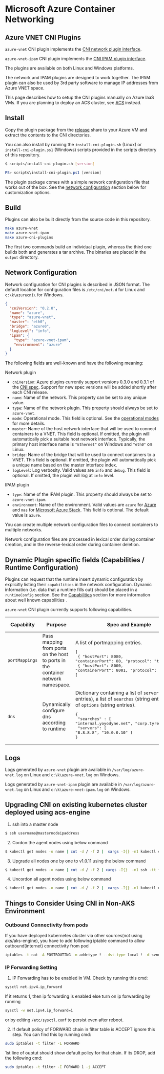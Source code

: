 # Microsoft Azure Container Networking

## Azure VNET CNI Plugins
`azure-vnet` CNI plugin implements the [CNI network plugin interface](https://github.com/containernetworking/cni/blob/master/SPEC.md).

`azure-vnet-ipam` CNI plugin implements the [CNI IPAM plugin interface](https://github.com/containernetworking/cni/blob/master/SPEC.md#ip-address-management-ipam-interface).

The plugins are available on both Linux and Windows platforms.

The network and IPAM plugins are designed to work together. The IPAM plugin can also be used by 3rd party software to manage IP addresses from Azure VNET space.

This page describes how to setup the CNI plugins manually on Azure IaaS VMs. If you are planning to deploy an ACS cluster, see [ACS](acs.md) instead.

## Install
Copy the plugin package from the [release](https://github.com/Azure/azure-container-networking/releases) share to your Azure VM and extract the contents to the CNI directories.

You can also install by running the `install-cni-plugin.sh` (Linux) or `install-cni-plugin.ps1` (Windows) scripts provided in the scripts directory of this repository.

```bash
$ scripts/install-cni-plugin.sh [version]
```

```PowerShell
PS> scripts\install-cni-plugin.ps1 [version]
```

The plugin package comes with a simple network configuration file that works out of the box. See the [network configuration](https://github.com/Azure/azure-container-networking/blob/master/docs/cni.md#network-configuration) section below for customization options.

## Build
Plugins can also be built directly from the source code in this repository.

```bash
make azure-vnet
make azure-vnet-ipam
make azure-cni-plugins
```

The first two commands build an individual plugin, whereas the third one builds both and generates a tar archive. The binaries are placed in the `output` directory.

## Network Configuration
Network configuration for CNI plugins is described in JSON format. The default location for configuration files is `/etc/cni/net.d` for Linux and `c:\k\azurecni\` for Windows.

```json
{
  "cniVersion": "0.2.0",
  "name": "azure",
  "type": "azure-vnet",
  "master": "eth0",
  "bridge": "azure0",
  "logLevel": "info",
  "ipam": {
    "type": "azure-vnet-ipam",
    "environment": "azure"
  }
}
```

The following fields are well-known and have the following meaning:

Network plugin
* `cniVersion`: Azure plugins currently support versions 0.3.0 and 0.3.1 of the [CNI spec](https://github.com/containernetworking/cni/blob/master/SPEC.md). Support for new spec versions will be added shortly after each CNI release.
* `name`: Name of the network. This property can be set to any unique value.
* `type`: Name of the network plugin. This property should always be set to `azure-vnet`.
* `mode`: Operational mode. This field is optional. See the [operational modes](https://github.com/Azure/azure-container-networking/blob/master/docs/network.md) for more details.
* `master`: Name of the host network interface that will be used to connect containers to a VNET. This field is optional. If omitted, the plugin will automatically pick a suitable host network interface. Typically, the primary host interface name is `"Ethernet"` on Windows and `"eth0"` on Linux.
* `bridge`: Name of the bridge that will be used to connect containers to a VNET. This field is optional. If omitted, the plugin will automatically pick a unique name based on the master interface index.
* `logLevel`: Log verbosity. Valid values are `info` and `debug`. This field is optional. If omitted, the plugin will log at `info` level.

IPAM plugin
* `type`: Name of the IPAM plugin. This property should always be set to `azure-vnet-ipam`.
* `environment`: Name of the environment. Valid values are `azure` for [Azure](https://azure.microsoft.com) and `mas` for [Microsoft Azure Stack](https://azure.microsoft.com/en-us/overview/azure-stack/). This field is optional. The default value is `azure`.

You can create multiple network configuration files to connect containers to multiple networks.

Network configuration files are processed in lexical order during container creation, and in the reverse-lexical order during container deletion.

## Dynamic Plugin specific fields (Capabilities / Runtime Configuration)
Plugins can request that the runtime insert dynamic configuration by explicitly listing their `capabilities` in the network configuration. Dynamic information (i.e. data that a runtime fills out) should be placed in a `runtimeConfig` section. See the [Capabilities](https://github.com/containernetworking/cni/blob/master/CONVENTIONS.md) section for more information about well known capabilities .

`azure-vnet` CNI plugin currently supports following capabilities. 

| Capability | Purpose | Spec and Example | Supported Platform |
| ---------- | ------- | ---------------- | ------------------ |
| `portMappings` | Pass mapping from ports on the host to ports in the container network namespace. | A list of portmapping entries.<br/>  <pre>[<br/>  { "hostPort": 8080, "containerPort": 80, "protocol": "tcp" },<br />  { "hostPort": 8000, "containerPort": 8001, "protocol": "udp" }<br />]<br /></pre> | Windows |
| `dns` | Dynamically configure dns according to runtime | Dictionary containing a list of `servers` (string entries), a list of `searches` (string entries), a list of `options` (string entries). <pre>{ <br> "searches" : [ "internal.yoyodyne.net", "corp.tyrell.net" ] <br> "servers": [ "8.8.8.8", "10.0.0.10" ] <br />} </pre> | Windows |

## Logs
Logs generated by `azure-vnet` plugin are available in `/var/log/azure-vnet.log` on Linux and `c:\k\azure-vnet.log` on Windows.

Logs generated by `azure-vnet-ipam` plugin are available in `/var/log/azure-vnet.log` on Linux and `c:\k\azure-vnet-ipam.log` on Windows.

## Upgrading CNI on existing kubernetes cluster deployed using acs-engine

1. ssh into a master node
```bash
$ ssh username@masternodeipaddress
```

2. Cordon the agent nodes using below command
```bash
$ kubectl get nodes -o name | cut -d / -f 2 |  xargs -I{} -n1 kubectl cordon  {}
```

3. Upgrade all nodes one by one to v1.0.11 using the below command 
```bash
$ kubectl get nodes -o name | cut -d / -f 2 | xargs -I{}  -n1 ssh -tt {} -t 'wget -O /tmp/upgrade-cni.sh https://raw.githubusercontent.com/Azure/azure-container-networking/master/scripts/install-cni-plugin.sh; chmod 755 /tmp/upgrade-cni.sh; ls -l /tmp/upgrade-cni.sh; sudo /tmp/upgrade-cni.sh v1.0.11; echo 'upgraded node ' {}; echo 'sleeping for 5 seconds before moving on to next node... press ctrl-c if you want to abort';  sleep 5'
```
 
4. Uncordon all agent nodes using below command
```bash
$ kubectl get nodes -o name | cut -d / -f 2 |  xargs -I{} -n1 kubectl uncordon  {}
```

## Things to Consider Using CNI in Non-AKS Environment
### Outbound Connectivity from pods
If you have deployed kubernetes cluster via other sources(not using aks/aks-engine), you have to add following iptable command to allow outbound(internet) connectivity from pod
```bash
iptables -t nat -A POSTROUTING -m addrtype ! --dst-type local ! -d <vnet_address_space> -j MASQUERADE
```
### IP Forwarding Setting
1. IP Forwarding has to be enabled in VM. Check by running this cmd:
```bash 
sysctl net.ipv4.ip_forward
```
If it returns 1, then ip forwarding is enabled else turn on ip forwarding by running 
```bash 
sysctl -w net.ipv4.ip_forward=1
``` 
or by editing `/etc/sysctl.conf` to persist even after reboot. 

2. If default policy of FORWARD chain in filter table is ACCEPT ignore this step. You can find this by running cmd:
```bash 
sudo iptables -t filter -L FORWARD
``` 
1st line of ouptut should show default policy for that chain. If its DROP, add the following cmd: 
```bash 
sudo iptables -t filter -I FORWARD 1 -j ACCEPT
```
